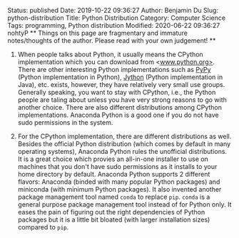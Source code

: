 Status: published
Date: 2019-10-22 09:36:27
Author: Benjamin Du
Slug: python-distribution
Title: Python Distribution
Category: Computer Science
Tags: programming, Python distribution
Modified: 2020-06-22 09:36:27
nohtyP 
**
Things on this page are fragmentary and immature notes/thoughts of the author.
Please read with your own judgement!
**

1. When people talks about Python,
  it usually means the CPython implementation
  which you can download from <www.python.org>.
  There are other interesting Python implementations
  such as [PyPy](https://pypy.org/) (Python implementation in Python),
  [Jython](http://www.jython.org/) (Python implementation in Java), etc. exists,
  however,
  they have relatively very small use groups.
  Generally speaking,
  you want to stay with CPython,
  i.e., the Python people are taling about unless you have very strong reasons to go with another choice.
  There are also different distributions among CPython implementations.
  Anaconda Python is a good one if you do not have sudo permissions in the system.

2. For the CPython implementation,
  there are different distributions as well.
  Besides the official Python distribution
  (which comes by default in many operating systems),
  Anaconda Python rules the unofficial distributions.
  It is a great choice which provies an all-in-one installer
  to use on machines that you don't have sudo permissions
  as it installs to your home directory by default.
  Anaconda Python supports 2 different flavors:
  Anaconda (binded with many popular Python packages) and miniconda (with minimum Python packages).
  It also invented another package management tool named `conda` to replace `pip`.
  `conda` is a general purpose package management tool instead of for Python only.
  It eases the pain of figuring out the right dependencies of Python packages
  but it is a little bit bloated (with larger installation sizes) compared to `pip`.
